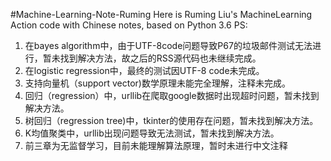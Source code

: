 #Machine-Learning-Note-Ruming
Here is Ruming Liu's MachineLearning Action code with Chinese notes, based on Python 3.6
PS:
1. 在bayes algorithm中，由于UTF-8code问题导致P67的垃圾邮件测试无法进行，暂未找到解决方法，故之后的RSS源代码也未继续完成。
2. 在logistic regression中，最终的测试因UTF-8 code未完成。
3. 支持向量机（support vector)数学原理未能完全理解，注释未完成。
4. 回归（regression）中，urllib在爬取google数据时出现超时问题，暂未找到解决方法。
5. 树回归（regression tree)中，tkinter的使用存在问题，暂未找到解决方法。
6. K均值聚类中，urllib出现问题导致无法测试，暂未找到解决方法。
7. 前三章为无监督学习，目前未能理解算法原理，暂时未进行中文注释
